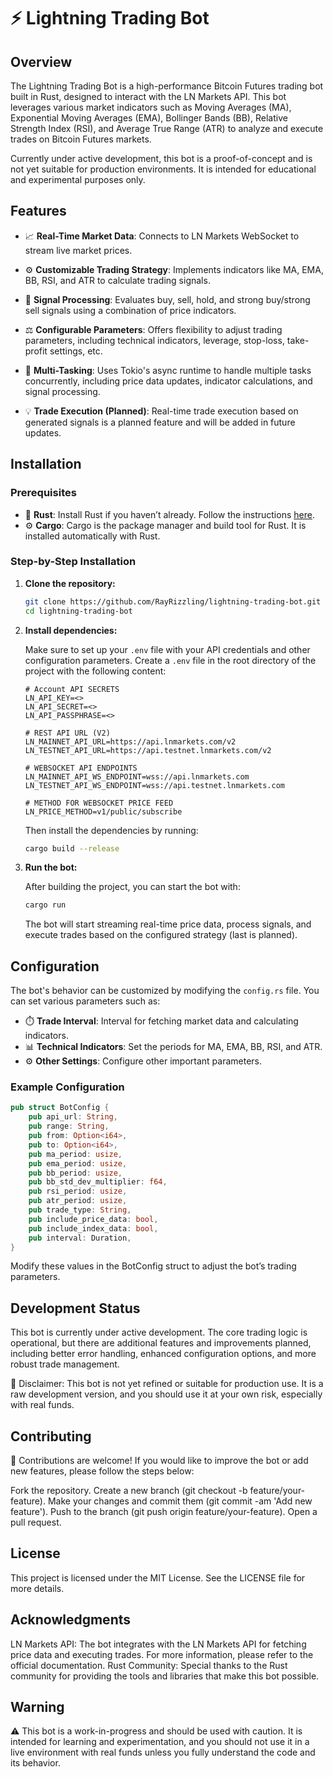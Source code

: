 # ⚡ Lightning Trading Bot

## Overview

The Lightning Trading Bot is a high-performance Bitcoin Futures trading bot built in Rust, designed to interact with the LN Markets API. This bot leverages various market indicators such as Moving Averages (MA), Exponential Moving Averages (EMA), Bollinger Bands (BB), Relative Strength Index (RSI), and Average True Range (ATR) to analyze and execute trades on Bitcoin Futures markets.

Currently under active development, this bot is a proof-of-concept and is not yet suitable for production environments. It is intended for educational and experimental purposes only.

## Features

- 📈 **Real-Time Market Data**: Connects to LN Markets WebSocket to stream live market prices.
- ⚙️ **Customizable Trading Strategy**: Implements indicators like MA, EMA, BB, RSI, and ATR to calculate trading signals.
- 🔄 **Signal Processing**: Evaluates buy, sell, hold, and strong buy/strong sell signals using a combination of price indicators.
- ⚖️ **Configurable Parameters**: Offers flexibility to adjust trading parameters, including technical indicators, leverage, stop-loss, take-profit settings, etc.
- 🔄 **Multi-Tasking**: Uses Tokio's async runtime to handle multiple tasks concurrently, including price data updates, indicator calculations, and signal processing.

- 💡 **Trade Execution (Planned)**: Real-time trade execution based on generated signals is a planned feature and will be added in future updates.

## Installation

### Prerequisites

- 🦀 **Rust**: Install Rust if you haven’t already. Follow the instructions [here](https://www.rust-lang.org/tools/install).
- ⚙️ **Cargo**: Cargo is the package manager and build tool for Rust. It is installed automatically with Rust.

### Step-by-Step Installation

1. **Clone the repository:**

    ```bash
    git clone https://github.com/RayRizzling/lightning-trading-bot.git
    cd lightning-trading-bot
    ```

2. **Install dependencies:**

    Make sure to set up your `.env` file with your API credentials and other configuration parameters. Create a `.env` file in the root directory of the project with the following content:

    ```env
    # Account API SECRETS
    LN_API_KEY=<> 
    LN_API_SECRET=<> 
    LN_API_PASSPHRASE=<> 

    # REST API URL (V2)
    LN_MAINNET_API_URL=https://api.lnmarkets.com/v2
    LN_TESTNET_API_URL=https://api.testnet.lnmarkets.com/v2

    # WEBSOCKET API ENDPOINTS
    LN_MAINNET_API_WS_ENDPOINT=wss://api.lnmarkets.com
    LN_TESTNET_API_WS_ENDPOINT=wss://api.testnet.lnmarkets.com

    # METHOD FOR WEBSOCKET PRICE FEED
    LN_PRICE_METHOD=v1/public/subscribe
    ```

    Then install the dependencies by running:

    ```bash
    cargo build --release
    ```

3. **Run the bot:**

    After building the project, you can start the bot with:

    ```bash
    cargo run
    ```

    The bot will start streaming real-time price data, process signals, and execute trades based on the configured strategy (last is planned).

## Configuration

The bot's behavior can be customized by modifying the `config.rs` file. You can set various parameters such as:

- ⏱️ **Trade Interval**: Interval for fetching market data and calculating indicators.
- 📊 **Technical Indicators**: Set the periods for MA, EMA, BB, RSI, and ATR.
- ⚙️ **Other Settings**: Configure other important parameters.

### Example Configuration

```rust
pub struct BotConfig {
    pub api_url: String,
    pub range: String,
    pub from: Option<i64>,
    pub to: Option<i64>,
    pub ma_period: usize,
    pub ema_period: usize,
    pub bb_period: usize,
    pub bb_std_dev_multiplier: f64,
    pub rsi_period: usize,
    pub atr_period: usize,
    pub trade_type: String,
    pub include_price_data: bool,
    pub include_index_data: bool,
    pub interval: Duration,
}
```
Modify these values in the BotConfig struct to adjust the bot’s trading parameters.

## Development Status

This bot is currently under active development. The core trading logic is operational, but there are additional features and improvements planned, including better error handling, enhanced configuration options, and more robust trade management.

🚨 Disclaimer: This bot is not yet refined or suitable for production use. It is a raw development version, and you should use it at your own risk, especially with real funds.

## Contributing

🤝 Contributions are welcome! If you would like to improve the bot or add new features, please follow the steps below:

Fork the repository.
Create a new branch (git checkout -b feature/your-feature).
Make your changes and commit them (git commit -am 'Add new feature').
Push to the branch (git push origin feature/your-feature).
Open a pull request.

## License

This project is licensed under the MIT License. See the LICENSE file for more details.

## Acknowledgments

LN Markets API: The bot integrates with the LN Markets API for fetching price data and executing trades. For more information, please refer to the official documentation.
Rust Community: Special thanks to the Rust community for providing the tools and libraries that make this bot possible.

## Warning

⚠️ This bot is a work-in-progress and should be used with caution. It is intended for learning and experimentation, and you should not use it in a live environment with real funds unless you fully understand the code and its behavior.